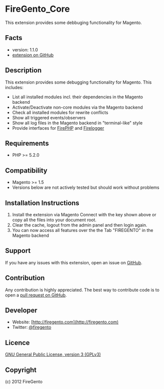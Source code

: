 FireGento_Core
=====================
This extension provides some debbuging functionality for Magento.

Facts
-----
- version: 1.1.0
- [extension on GitHub](https://github.com/firegento/firegento)

Description
-----------
This extension provides some debugging functionality for Magento.
This includes:
- List all installed modules incl. their dependencies in the Magento backend
- Activate/Deactivate non-core modules via the Magento backend
- Check all installed modules for rewrite conflicts
- Show all triggered events/observers
- Show all log files in the Magento backend in "terminal-like" style
- Provide interfaces for [FirePHP](http://www.firephp.org/) and [Firelogger](http://firelogger.binaryage.com/)

Requirements
------------
- PHP >= 5.2.0

Compatibility
-------------
- Magento >= 1.5
- Versions below are not actively tested but should work without problems

Installation Instructions
-------------------------
1. Install the extension via Magento Connect with the key shown above or copy all the files into your document root.
2. Clear the cache, logout from the admin panel and then login again.
3. You can now access all features over the the Tab "FIREGENTO" in the Magento backend

Support
-------
If you have any issues with this extension, open an issue on [GitHub](https://github.com/firegento/firegento/issues).

Contribution
------------
Any contribution is highly appreciated. The best way to contribute code is to open a [pull request on GitHub](https://help.github.com/articles/using-pull-requests).

Developer
---------
- Website: [http://firegento.com](http://firegento.com)
- Twitter: [@firegento](https://twitter.com/firegento)

Licence
-------
[GNU General Public License, version 3 (GPLv3)](http://opensource.org/licenses/gpl-3.0)

Copyright
---------
(c) 2012 FireGento

